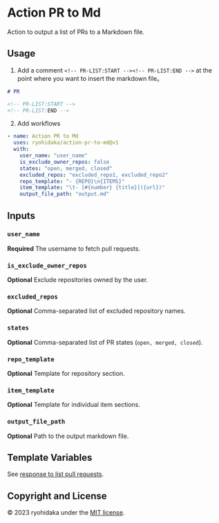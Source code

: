 # Action PR to Md

Action to output a list of PRs to a Markdown file.

## Usage

1. Add a comment `<!-- PR-LIST:START --><!-- PR-LIST:END -->` at the point where you want to insert the markdown file。

```md
# PR

<!-- PR-LIST:START -->
<!-- PR-LIST:END -->
```

2. Add workflows

```yml
- name: Action PR to Md
  uses: ryohidaka/action-pr-to-md@v1
  with:
    user_name: "user_name"
    is_exclude_owner_repos: false
    states: "open, merged, closed"
    excluded_repos: "excluded_repo1, excluded_repo2"
    repo_template: "- {REPO}\n{ITEMS}"
    item_template: "\t- [#{number} {title}]({url})"
    output_file_path: "output.md"
```

## Inputs

### `user_name`

**Required** The username to fetch pull requests.

### `is_exclude_owner_repos`

**Optional** Exclude repositories owned by the user.

### `excluded_repos`

**Optional** Comma-separated list of excluded repository names.

### `states`

**Optional** Comma-separated list of PR states (`open, merged, closed`).

### `repo_template`

**Optional** Template for repository section.

### `item_template`

**Optional** Template for individual item sections.

### `output_file_path`

**Optional** Path to the output markdown file.

## Template Variables

See [response to list pull requests](https://docs.github.com/en/rest/pulls/pulls?apiVersion=2022-11-28#list-pull-requests).

## Copyright and License

© 2023 ryohidaka under the [MIT license](LICENSE.md).
